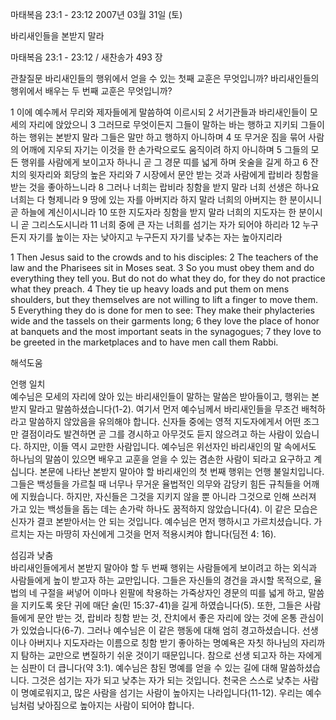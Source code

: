 마태복음 23:1 - 23:12 
2007년 03월 31일 (토)

바리새인들을 본받지 말라



마태복음 23:1 - 23:12 / 새찬송가 493 장


관찰질문
바리새인들의 행위에서 얻을 수 있는 첫째 교훈은 무엇입니까?
바리새인들의 행위에서 배우는 두 번째 교훈은 무엇입니까? 

1 이에 예수께서 무리와 제자들에게 말씀하여 이르시되 2 서기관들과 바리새인들이 모세의 자리에 앉았으니 
3 그러므로 무엇이든지 그들이 말하는 바는 행하고 지키되 그들이 하는 행위는 본받지 말라 그들은 말만 하고 행하지 아니하며 4 또 무거운 짐을 묶어 사람의 어깨에 지우되 자기는 이것을 한 손가락으로도 움직이려 하지 아니하며 5 그들의 모든 행위를 사람에게 보이고자 하나니 곧 그 경문 띠를 넓게 하며 옷술을 길게 하고 6 잔치의 윗자리와 회당의 높은 자리와 7 시장에서 문안 받는 것과 사람에게 랍비라 칭함을 받는 것을 좋아하느니라 8 그러나 너희는 랍비라 칭함을 받지 말라 너희 선생은 하나요 너희는 다 형제니라 9 땅에 있는 자를 아버지라 하지 말라 너희의 아버지는 한 분이시니 곧 하늘에 계신이시니라 10 또한 지도자라 칭함을 받지 말라 너희의 지도자는 한 분이시니 곧 그리스도시니라 11 너희  중에 큰 자는 너희를 섬기는 자가 되어야 하리라 12 누구든지 자기를 높이는 자는 낮아지고 누구든지 자기를 낮추는 자는 높아지리라  

1 Then Jesus said to the crowds and to his disciples: 2 The teachers of the law and the Pharisees sit in Moses seat. 3 So you must obey them and do everything they tell you. But do not do what they do, for they do not practice what they preach. 4 They tie up heavy loads and put them on mens shoulders, but they themselves are not willing to lift a finger to move them. 5 Everything they do is done for men to see: They make their phylacteries wide and the tassels on their garments long; 6 they love the place of honor at banquets and the most important seats in the synagogues; 7 they love to be greeted in the marketplaces and to have men call them Rabbi.

해석도움





언행 일치  
예수님은 모세의 자리에 앉아 있는 바리새인들이 말하는 말씀은 받아들이고, 행위는 본받지 말라고 말씀하셨습니다(1-2). 여기서 먼저 예수님께서 바리새인들을 무조건 배척하라고 말씀하지 않았음을 유의해야 합니다. 신자들 중에는 영적 지도자에게서 어떤 조그만 결점이라도 발견하면 곧 그를 경시하고 아무것도 듣지 않으려고 하는 사람이 있습니다. 하지만, 이들 역시 교만한 사람입니다. 예수님은 위선자인 바리새인의 말 속에서도 하나님의 말씀이 있으면 배우고 교훈을 얻을 수 있는 겸손한 사람이 되라고 요구하고 계십니다. 본문에 나타난 본받지 말아야 할 바리새인의 첫 번째 행위는 언행 불일치입니다. 그들은 백성들을 가르칠 때 너무나 무거운 율법적인 의무와 감당키 힘든 규칙들을 어깨에 지웠습니다. 하지만, 자신들은 그것을 지키지 않을 뿐 아니라 그것으로 인해 쓰러져 가고 있는 백성들을 돕는 데는 손가락 하나도 꿈적하지 않았습니다(4). 이 같은 모습은 신자가 결코 본받아서는 안 되는 것입니다. 예수님은 먼저 행하시고 가르치셨습니다. 가르치는 자는 마땅히 자신에게 그것을 먼저 적용시켜야 합니다(딤전 4: 16).

섬김과 낮춤  
바리새인들에게서 본받지 말아야 할 두 번째 행위는 사람들에게 보이려고 하는 외식과 사람들에게 높이 받고자 하는 교만입니다. 그들은 자신들의 경건을 과시할 목적으로, 율법의 네 구절을 써넣어 이마나 왼팔에 착용하는 가죽상자인 경문의 띠를 넓게 하고, 말씀을 지키도록 옷단 귀에 매단 술(민 15:37-41)을 길게 하였습니다(5). 또한, 그들은 사람들에게 문안 받는 것, 랍비라 칭함 받는 것, 잔치에서 좋은 자리에 앉는 것에 온통 관심이 가 있었습니다(6-7). 그러나 예수님은 이 같은 행동에 대해 엄히 경고하셨습니다. 선생이나 아버지나 지도자라는 이름으로 칭함 받기 좋아하는 명예욕은 자칫 하나님의 자리까지 탐하는 교만으로 변질하기 쉬운 것이기 때문입니다. 참으로 선생 되고자 하는 자에게는 심판이 더 큽니다(약 3:1). 예수님은 참된 명예를 얻을 수 있는 길에 대해 말씀하셨습니다. 그것은 섬기는 자가 되고 낮추는 자가 되는 것입니다. 천국은 스스로 낮추는 사람이 명예로워지고, 많은 사람을 섬기는 사람이 높아지는 나라입니다(11-12). 우리는 예수님처럼 낮아짐으로 높아지는 사람이 되어야 합니다.